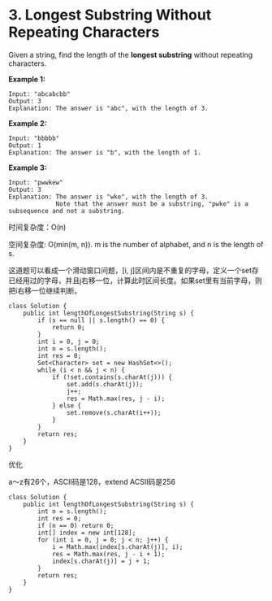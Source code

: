 # 3. Longest Substring Without Repeating Characters

Given a string, find the length of the **longest substring** without repeating characters.

**Example 1:**

```text
Input: "abcabcbb"
Output: 3 
Explanation: The answer is "abc", with the length of 3. 
```

**Example 2:**

```text
Input: "bbbbb"
Output: 1
Explanation: The answer is "b", with the length of 1.
```

**Example 3:**

```text
Input: "pwwkew"
Output: 3
Explanation: The answer is "wke", with the length of 3. 
             Note that the answer must be a substring, "pwke" is a subsequence and not a substring.
```

时间复杂度：O\(n\)

空间复杂度:   O\(min\(m, n\)\). m is the number of alphabet, and n is the length of s.

这道题可以看成一个滑动窗口问题，\[i, j\]区间内是不重复的字母，定义一个set存已经用过的字母，并且j右移一位，计算此时区间长度。如果set里有当前字母，则把i右移一位继续判断。

```text
class Solution {
    public int lengthOfLongestSubstring(String s) {
        if (s == null || s.length() == 0) {
            return 0;
        }
        int i = 0, j = 0;
        int n = s.length();
        int res = 0;
        Set<Character> set = new HashSet<>();
        while (i < n && j < n) {
            if (!set.contains(s.charAt(j))) {
                set.add(s.charAt(j));
                j++;
                res = Math.max(res, j - i);
            } else {
                set.remove(s.charAt(i++));
            }
        }
        return res;
    }
}
```

优化

a～z有26个，ASCII码是128，extend ACSII码是256

```text
class Solution {
    public int lengthOfLongestSubstring(String s) {
        int n = s.length();
        int res = 0;
        if (n == 0) return 0;
        int[] index = new int[128];
        for (int i = 0, j = 0; j < n; j++) {
            i = Math.max(index[s.charAt(j)], i);
            res = Math.max(res, j - i + 1);
            index[s.charAt(j)] = j + 1;
        }
        return res;
    }
}
```

